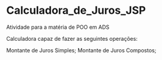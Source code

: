 # Calculadora_de_Juros_JSP

Atividade para a matéria de POO em ADS

Calculadora capaz de fazer as seguintes operações:

Montante de Juros Simples;
Montante de Juros Compostos;


